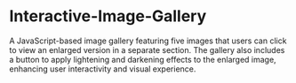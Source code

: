 # Interactive-Image-Gallery
A JavaScript-based image gallery featuring five images that users can click to view an enlarged version in a separate section. The gallery also includes a button to apply lightening and darkening effects to the enlarged image, enhancing user interactivity and visual experience.
